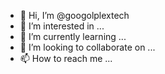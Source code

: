 - 👋 Hi, I’m @googolplextech
- 👀 I’m interested in ...
- 🌱 I’m currently learning ...
- 💞️ I’m looking to collaborate on ...
- 📫 How to reach me ...

<!---
googolplextech/googolplextech is a ✨ special ✨ repository because its `README.md` (this file) appears on your GitHub profile.
You can click the Preview link to take a look at your changes.
--->
